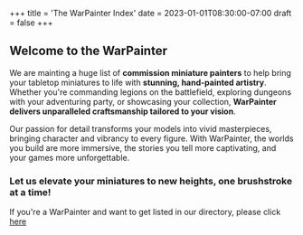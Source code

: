 +++
title = 'The WarPainter Index'
date = 2023-01-01T08:30:00-07:00
draft = false
+++
## Welcome to the WarPainter
We are mainting a huge list of **commission miniature painters** to help bring your tabletop miniatures to life with **stunning, hand-painted artistry**. Whether you're commanding legions on the battlefield, exploring dungeons with your adventuring party, or showcasing your collection, **WarPainter delivers unparalleled craftsmanship tailored to your vision**. 

Our passion for detail transforms your models into vivid masterpieces, bringing character and vibrancy to every figure. With WarPainter, the worlds you build are more immersive, the stories you tell more captivating, and your games more unforgettable. 
### Let us elevate your miniatures to new heights, one brushstroke at a time!

If you're a WarPainter and want to get listed in our directory, please click [here](/submission-form/index.html)